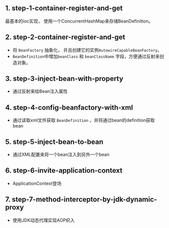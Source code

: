 ## 1. step-1-container-register-and-get
最基本的ioc实现， 使用一个ConcurrentHashMap来存储BeanDefinition。

## 2. step-2-container-register-and-get
 - 将 `BeanFactory` 抽象化， 并且创建它的实例`AutowireCapableBeanFactory`。
 - `BeanDefinition`中增加`beanClass` 和 `beanClassName` 字段，方便通过反射来创造对象。 

## 3. step-3-inject-bean-with-property
 - 通过反射来给Bean注入属性

## 4. step-4-config-beanfactory-with-xml
 - 通过读取xml文件获取 `BeanDefinition` ，并将通过bean的definition获取bean

## 5. step-5-inject-bean-to-bean
 - 通过XML配置来将一个bean注入到另外一个bean
## 6. step-6-invite-application-context
 - ApplicationContext登场
## 7. step-7-method-interceptor-by-jdk-dynamic-proxy
 - 使用JDK动态代理实现AOP织入